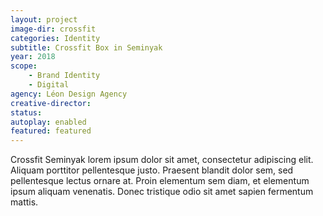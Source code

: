 ```yaml
---
layout: project
image-dir: crossfit
categories: Identity
subtitle: Crossfit Box in Seminyak
year: 2018
scope: 
    - Brand Identity
    - Digital
agency: Léon Design Agency
creative-director:
status:
autoplay: enabled
featured: featured
---
```

Crossfit Seminyak lorem ipsum dolor sit amet, consectetur adipiscing elit. Aliquam porttitor pellentesque justo. Praesent blandit dolor sem, sed pellentesque lectus ornare at. Proin elementum sem diam, et elementum ipsum aliquam venenatis. Donec tristique odio sit amet sapien fermentum mattis.